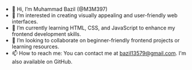 - 👋 Hi, I’m Muhammad Bazil (@M3M397)
- 👀 I’m interested in creating visually appealing and user-friendly web interfaces.
- 🌱 I’m currently learning HTML, CSS, and JavaScript to enhance my frontend development skills.
- 💞️ I’m looking to collaborate on beginner-friendly frontend projects or learning resources.
- 📫 How to reach me: You can contact me at bazil13579@gmail.com. I'm also available on GitHub.
